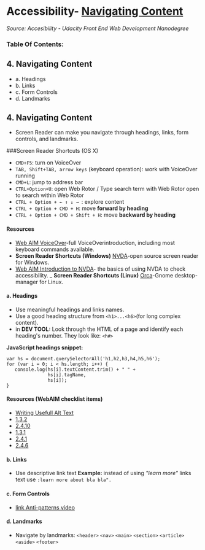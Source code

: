 # Accessibility- [Navigating Content](#1-navigating-content)
_Source: Accesibility - Udacity Front End Web Development Nanodegree_

### Table Of Contents:
## 4. Navigating Content
- a. Headings
- b. Links
- c. Form Controls
- d. Landmarks

## 4. Navigating Content
- Screen Reader can make you navigate through headings, links, form controls, and landmarks.

###Screen Reader Shortcuts (OS X)
- `CMD+F5`: turn on VoiceOver 
- `TAB, Shift+TAB, arrow keys` (keyboard operation): work with VoiceOver running
- `CMD+L`: jump to address bar
- `CTRL+Option+U`: open Web Rotor / Type search term with Web Rotor open to search within Web Rotor
- `CTRL + Option + ← ↑ ↓ → `: explore content
- `CTRL + Option + CMD + H`: move __forward by heading__
- `CTRL + Option + CMD + Shift + H`: move __backward by heading__

#### Resources
- [Web AIM VoiceOver](https://webaim.org/articles/voiceover/)-full VoiceOverintroduction, including most keyboard commands available.
- __Screen Reader Shortcuts (Windows)__ [NVDA](https://www.nvaccess.org/)-open source screen reader for Windows. 
- [Web AIM Introduction to NVDA](https://webaim.org/articles/nvda/)- the basics of using NVDA to check accessibility.
_ __Screen Reader Shortcuts (Linux)__ [Orca](https://help.gnome.org/users/orca/stable/)-Gnome desktop-manager for Linux. 

#### a. Headings
- Use meaningful headings and links names.
- Use a good heading structure from `<h1>...<h6>`(for long complex content).
- in __DEV TOOL:__ Look through the HTML of a page and identify each heading's number. They look like: `<h#>`

__JavaScript headings snippet:__
```
var hs = document.querySelectorAll('h1,h2,h3,h4,h5,h6');
for (var i = 0; i < hs.length; i++) {
   console.log(hs[i].textContent.trim() + " " +  
               hs[i].tagName,
               hs[i]);
}
```
#### Resources (WebAIM checklist items)
- [Writing Usefull Alt Text](https://webaim.org/techniques/alttext/)
- [1.3.2](http://webaim.org/standards/wcag/checklist#sc1.3.2)
- [2.4.10](http://webaim.org/standards/wcag/checklist#sc2.4.10)
- [1.3.1](http://webaim.org/standards/wcag/checklist#sc1.3.1)
- [2.4.1](http://webaim.org/standards/wcag/checklist#sc2.4.1)
- [2.4.6](http://webaim.org/standards/wcag/checklist#sc2.4.6)

#### b. Links
- Use descriptive link text 
__Example:__ instead of using _"learn more"_ links text use `:learn more about bla bla".`

#### c. Form Controls
- [link Anti-patterns video](https://youtu.be/SiblO4dfYBg)

#### d. Landmarks
- Navigate by landmarks:
`<header>`
`<nav>`
`<main>`
`<section>`
`<article>`
`<aside>`
`<footer>`
